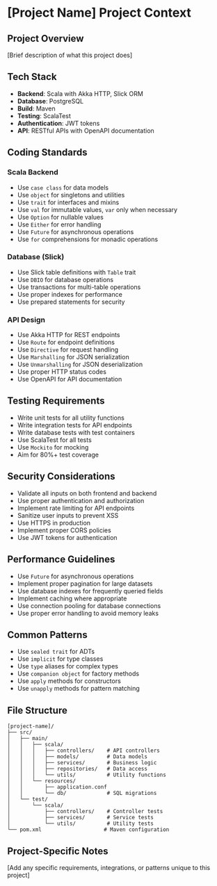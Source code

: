 # [Project Name] Project Context

## Project Overview

[Brief description of what this project does]

## Tech Stack

- **Backend**: Scala with Akka HTTP, Slick ORM
- **Database**: PostgreSQL
- **Build**: Maven
- **Testing**: ScalaTest
- **Authentication**: JWT tokens
- **API**: RESTful APIs with OpenAPI documentation

## Coding Standards

### Scala Backend

- Use `case class` for data models
- Use `object` for singletons and utilities
- Use `trait` for interfaces and mixins
- Use `val` for immutable values, `var` only when necessary
- Use `Option` for nullable values
- Use `Either` for error handling
- Use `Future` for asynchronous operations
- Use `for` comprehensions for monadic operations

### Database (Slick)

- Use Slick table definitions with `Table` trait
- Use `DBIO` for database operations
- Use transactions for multi-table operations
- Use proper indexes for performance
- Use prepared statements for security

### API Design

- Use Akka HTTP for REST endpoints
- Use `Route` for endpoint definitions
- Use `Directive` for request handling
- Use `Marshalling` for JSON serialization
- Use `Unmarshalling` for JSON deserialization
- Use proper HTTP status codes
- Use OpenAPI for API documentation

## Testing Requirements

- Write unit tests for all utility functions
- Write integration tests for API endpoints
- Write database tests with test containers
- Use ScalaTest for all tests
- Use `Mockito` for mocking
- Aim for 80%+ test coverage

## Security Considerations

- Validate all inputs on both frontend and backend
- Use proper authentication and authorization
- Implement rate limiting for API endpoints
- Sanitize user inputs to prevent XSS
- Use HTTPS in production
- Implement proper CORS policies
- Use JWT tokens for authentication

## Performance Guidelines

- Use `Future` for asynchronous operations
- Implement proper pagination for large datasets
- Use database indexes for frequently queried fields
- Implement caching where appropriate
- Use connection pooling for database connections
- Use proper error handling to avoid memory leaks

## Common Patterns

- Use `sealed trait` for ADTs
- Use `implicit` for type classes
- Use `type` aliases for complex types
- Use `companion object` for factory methods
- Use `apply` methods for constructors
- Use `unapply` methods for pattern matching

## File Structure

```
[project-name]/
├── src/
│   ├── main/
│   │   ├── scala/
│   │   │   ├── controllers/    # API controllers
│   │   │   ├── models/         # Data models
│   │   │   ├── services/       # Business logic
│   │   │   ├── repositories/   # Data access
│   │   │   └── utils/          # Utility functions
│   │   └── resources/
│   │       ├── application.conf
│   │       └── db/             # SQL migrations
│   └── test/
│       └── scala/
│           ├── controllers/    # Controller tests
│           ├── services/       # Service tests
│           └── utils/          # Utility tests
└── pom.xml                    # Maven configuration
```

## Project-Specific Notes

[Add any specific requirements, integrations, or patterns unique to this project]
